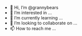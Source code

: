 - 👋 Hi, I’m @grannybears
- 👀 I’m interested in ...
- 🌱 I’m currently learning ...
- 💞️ I’m looking to collaborate on ...
- 📫 How to reach me ...

<!---
grannybears/grannybears is a ✨ special ✨ repository because its `README.md` (this file) appears on your GitHub profile.
You can click the Preview link to take a look at your changes.
--->
